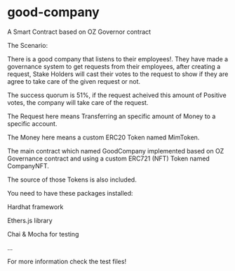 # good-company
A Smart Contract based on OZ Governor contract

The Scenario:

There is a good company that listens to their employees!. They have made a governance system to get requests from their employees, after creating a request, Stake Holders will cast their votes to the request to show if they are agree to take care of the given request or not.

The success quorum is 51%, if the request acheived this amount of Positive votes, the company will take care of the request.

The Request here means Transferring an specific amount of Money to a specific account.

The Money here means a custom ERC20 Token named MimToken.

The main contract which named GoodCompany implemented based on OZ Governance contract and using a custom ERC721 (NFT) Token named CompanyNFT.

The source of those Tokens is also included.

You need to have these packages installed:

Hardhat framework

Ethers.js library

Chai & Mocha for testing

...

For more information check the test files!
